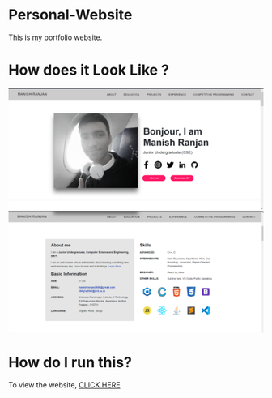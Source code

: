 # Personal-Website

This is my portfolio website.

# How does it Look Like ?

![alt text](https://github.com/mandivson/Personal-Website/blob/master/img1.png)
![alt text](https://github.com/mandivson/Personal-Website/blob/master/img2.png)

# How do I run this?

To view the website, [CLICK HERE](https://mandivson.github.io/Personal-Website/)
